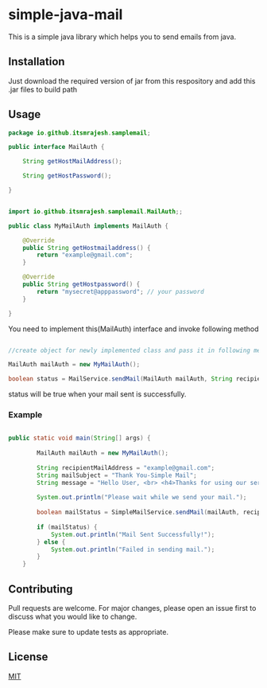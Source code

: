 # simple-java-mail

This is a simple java library which helps you to send emails from java.

## Installation

Just download the required version of jar from this respository and add this .jar files to build path

## Usage

```java
package io.github.itsmrajesh.samplemail;

public interface MailAuth {

	String getHostMailAddress();

	String getHostPassword();

}
```


```java

import io.github.itsmrajesh.samplemail.MailAuth;;

public class MyMailAuth implements MailAuth {

	@Override
	public String getHostmailaddress() {
		return "example@gmail.com";
	}

	@Override
	public String getHostpassword() {
		return "mysecret@apppassword"; // your password 
	}

}


```


You need to implement this(MailAuth) interface and invoke following method

```java

//create object for newly implemented class and pass it in following method

MailAuth mailAuth = new MyMailAuth(); 

boolean status = MailService.sendMail(MailAuth mailAuth, String recipientMailAddress, String mailSubject, String message);

```

status will be true when your mail sent is successfully.

### Example

```java

public static void main(String[] args) {
		
		MailAuth mailAuth = new MyMailAuth();
		
		String recipientMailAddress = "example@gmail.com";
		String mailSubject = "Thank You-Simple Mail";
		String message = "Hello User, <br> <h4>Thanks for using our services.</h4> <br> <br> Thank You, <br> Team Simple Mail.";
		
		System.out.println("Please wait while we send your mail.");
		
		boolean mailStatus = SimpleMailService.sendMail(mailAuth, recipientMailAddress, mailSubject, message);
		
		if (mailStatus) {
			System.out.println("Mail Sent Successfully!");
		} else {
			System.out.println("Failed in sending mail.");
		}
	}

```



## Contributing
Pull requests are welcome. For major changes, please open an issue first to discuss what you would like to change.

Please make sure to update tests as appropriate.

## License
[MIT](https://choosealicense.com/licenses/mit/)

